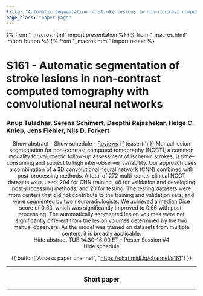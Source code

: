 ```yaml
---
title: "Automatic segmentation of stroke lesions in non-contrast computed tomography with convolutional neural networks"
page_class: "paper-page"
---
```


{% from "_macros.html" import presentation %}
{% from "_macros.html" import button %}
{% from "_macros.html" import teaser %}

# S161 - Automatic segmentation of stroke lesions in non-contrast computed tomography with convolutional neural networks


### Anup Tuladhar, Serena Schimert, Deepthi Rajashekar, Helge C. Kniep, Jens Fiehler, Nils D. Forkert

<center><a class="toggle_visibility" data-selector=".paper_abstract" data-level="3">Show abstract</a>
        - <a class="toggle_visibility" data-selector=".paper_qa" data-level="3">Show schedule</a>
        - <a href="https://openreview.net/forum?id=ehpiBRHu07">Reviews</a>
        {{ teaser('') }}

<span class="paper_abstract">
        Manual lesion segmentation for non-contrast computed tomography (NCCT), a common modality for volumetric follow-up assessment of ischemic strokes, is time-consuming and subject to high inter-observer variability. Our approach uses a combination of a 3D convolutional neural network (CNN) combined with post-processing methods. A total of 272 multi-center clinical NCCT datasets were used: 204 for CNN training, 48 for validation and developing post-processing methods, and 20 for testing. The testing datasets were from centers that did not contribute to the training and validation sets, and were segmented by two neuroradiologists. We achieved a median Dice score of 0.63, which was significantly improved to 0.66 with post-processing. The automatically segmented lesion volumes were not significantly different from the lesion volumes determined by the two manual observers. As the model was trained on datasets from multiple centers, it is broadly applicable. 
        <span class="actions">
  <br/>
  <a class="toggle_visibility" data-level="2">Hide abstract</a></span>
</span>

<span class="paper_qa">
        TUE 14:30-16:00 ET - Poster Session #4
        <br/>
        <span class="actions"><a class="toggle_visibility" data-level="2">Hide schedule</a></span>
</span>

{{ button("Access paper channel", "https://chat.midl.io/channel/s161") }}

---

### Short paper

---

